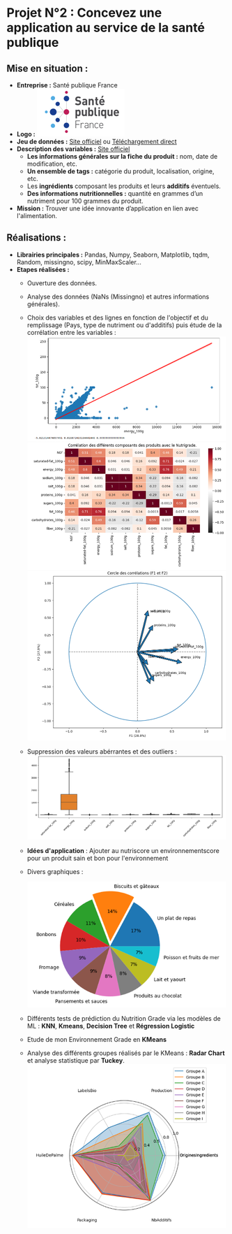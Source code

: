 # Projet N°2 : Concevez une application au service de la santé publique

## Mise en situation :
- **Entreprise :** Santé publique France
- **Logo :** ![Logo](PhotosReadme/LogoP2.png)
- **Jeu de données :** [Site officiel](https://world.openfoodfacts.org/) ou [Téléchargement direct](https://s3-eu-west-1.amazonaws.com/static.oc-static.com/prod/courses/files/Parcours_data_scientist/Projet+-+Donn%C3%A9es+%C3%A9ducatives/Projet+Python_Dataset_Edstats_csv.zip)
- **Description des variables :** [Site officiel](https://world.openfoodfacts.org/data/data-fields.txt)
    - **Les informations générales sur la fiche du produit :** nom, date de modification, etc.
    - **Un ensemble de tags :** catégorie du produit, localisation, origine, etc.
    - Les **ingrédients** composant les produits et leurs **additifs** éventuels.
    - **Des informations nutritionnelles :** quantité en grammes d’un nutriment pour 100 grammes du produit. 
- **Mission :** Trouver une idée innovante d’application en lien avec l'alimentation.

## Réalisations :
- **Librairies principales :** Pandas, Numpy, Seaborn, Matplotlib, tqdm, Random, missingno, scipy, MinMaxScaler...
- **Etapes réalisées :**
    - Ouverture des données.
    - Analyse des données (NaNs (Missingno) et autres informations générales).
    - Choix des variables et des lignes en fonction de l'objectif et du remplissage (Pays, type de nutriment ou d'additifs) puis étude de la corrélation entre les variables :
      ![Corrélation](PhotosReadme/Correlation.png)
      ![Heatmap](PhotosReadme/Heatmap.png)
      ![CercleCor](PhotosReadme/CercleCorr.png)
    - Suppression des valeurs abérrantes et des outliers :
      ![Outliers](PhotosReadme/Outliers.png) 
    - **Idées d'application** : Ajouter au nutriscore un environnementscore pour un produit sain et bon pour l'environnement
    - Divers graphiques :
      
      ![Pie](PhotosReadme/Pie.png)
    - Différents tests de prédiction du Nutrition Grade via les modèles de ML : **KNN**, **Kmeans**, **Decision Tree** et **Régression Logistic**
    - Etude de mon Environnement Grade en **KMeans**
    - Analyse des différents groupes réalisés par le KMeans : **Radar Chart** et analyse statistique par **Tuckey**.
      ![Radar](PhotosReadme/Radar.png)




    



